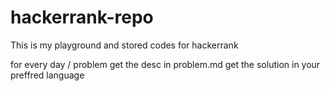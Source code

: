 # hackerrank-repo
This is my playground and stored codes for hackerrank 

for every day / problem 
get the desc in problem.md 
get the solution in your preffred language
